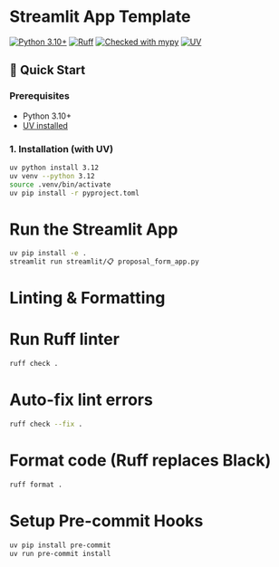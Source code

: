 # Streamlit App Template

[![Python 3.10+](https://img.shields.io/badge/python-3.10%2B-blue)](https://python.org)
[![Ruff](https://img.shields.io/endpoint?url=https://raw.githubusercontent.com/astral-sh/ruff/main/assets/badge/v2.json)](https://github.com/astral-sh/ruff)
[![Checked with mypy](https://www.mypy-lang.org/static/mypy_badge.svg)](https://mypy-lang.org/)
[![UV](https://img.shields.io/badge/powered%20by-uv-black)](https://github.com/astral-sh/uv)

## 🚀 Quick Start

### Prerequisites
- Python 3.10+
- [UV installed](https://github.com/astral-sh/uv#installation)

### 1. Installation (with UV)

```bash
uv python install 3.12
uv venv --python 3.12
source .venv/bin/activate
uv pip install -r pyproject.toml
```

# Run the Streamlit App
```bash
uv pip install -e .
streamlit run streamlit/📋 proposal_form_app.py
```

# Linting & Formatting
# Run Ruff linter
```bash
ruff check .
```
# Auto-fix lint errors
```bash
ruff check --fix .
```
# Format code (Ruff replaces Black)
```bash
ruff format .
```

# Setup Pre-commit Hooks
```bash
uv pip install pre-commit
uv run pre-commit install
```
